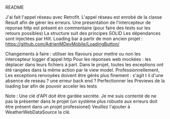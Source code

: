README

J'ai fait l'appel réseau avec Retrofit.
L'appel réseau est enrobé de la classe Result afin de gérer les erreurs.
Une présentation de l'intercepteur de reponse http est présent en commentaire (pour faire des tests sur les retours possibles)
La structure suit des principes SOLID
Les dépendances sont injectées par Hilt.
Loading bar à partir de mon ancien projet : https://github.com/AdrienMDevMobile/LoadingButton/

Changements à faire :
utiliser les flavours pour mettre ou non les intercepteur logger d'appel http
Pour les réponses web mockées : les déplacer dans leurs fichiers à part.
Dans le projet, toutes les exceptions ont été rangées dans la même action par le view model.
Professionnellement, Les exceptions renvoyées doivent être gérés plus finement : s'agit t il d'une absence de reseau ? une erreur back end ?
Perfectionner les Previews de la loading bar afin de pouvoir acceler les tests

Note : Une clé d'API doit être gardée secrète.
Je me suis contenté de ne pas la présenter dans le projet (un système plus robuste aux erreurs doit être présent dans un projet professionel)
Veuillez l'ajouter à WeatherWebDataSource la clé.
